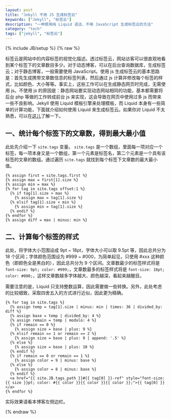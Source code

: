 ```yaml
---
layout: post
title: "Jekyll 不用 JS 生成标签云"
keywords: ["Jekyll", "标签云"]
description: "一种使用纯 Liquid 语法、不用 JavaScript 生成标签云的方法"
category: "tech"
tags: ["jekyll", "标签云"]
---
```

{% include JB/setup %}
{% raw %}

标签云是网站中的内容标签的视觉化描述。透过标签云，网站访客可以很直观地看到某个标签下的文章数目多少。对于动态博客，可以在后台查询数据库，生成标签云；对于静态博客，一般需要使用 JavaScript。使用 js 生成标签云的基本思路是：首先生成携带文章数信息的标签列表，然后通过 js 计算并修改每个标签的样式，比如颜色、大小等等。事实上，这些工作可以在生成静态网页时完成，无需使用 js。不使用 js 的原因是：静态网站要实现动态网站相同的功能，基本都需要将后台 php 等做的工作转成前台 js 来实现，这会导致在网页中使用过多 js 而带来一些不良影响。Jekyll 使用 Liquid 模板引擎来处理模板，而 Liquid 本身有一些简单的计算功能，下面就介绍如何使用 Liquid 来生成标签云。如果你对 Liquid 不太熟悉，可以在[这儿](https://github.com/Shopify/liquid/wiki/Liquid-for-Designers)了解一下。

## 一、统计每个标签下的文章数，得到最大最小值

此处先介绍一下 `site.tags` 变量。 `site.tags` 是一个数组，里面每一项对应一个标签，每一项本身又是一个数组，第一个元素是标签名，第二个元素是一个具有该标签的文章的数组。通过遍历 `site.tags` 就找到每个标签下文章数的最大最小值。

```
{% assign first = site.tags.first %}
{% assign max = first[1].size %}
{% assign min = max %}
{% for tag in site.tags offset:1 %}
  {% if tag[1].size > max %}
    {% assign max = tag[1].size %}
  {% elsif tag[1].size < min %}
    {% assign min = tag[1].size %}
  {% endif %}
{% endfor %}
{% assign diff = max | minus: min %}
```

## 二、计算每个标签的样式

此处，将字体大小范围设成 9pt ~ 18pt，字体大小可以取 9.5pt 等，因此总共分为 18 个区间；字体颜色范围设为 #999 ~ #000，为简单起见，只使用 #xxx 这种颜色（即颜色全是黑白的），因此总共分为 9 个区间。文章数最少的标签样式将是 `font-size: 9pt; color: #999;`，文章数最多的标签样式将是 `font-size: 18pt; color: #000;`，这样文章数越多字体越大、颜色越深，看起来越醒目。

需要注意的是，Liquid 只支持整数运算，因此需要做一些转换。另外，此处考虑的比较细致，采取四舍五入的方式进行近似，因此更为精确。

```
{% for tag in site.tags %}
  {% assign temp = tag[1].size | minus: min | times: 36 | divided_by: diff %}
  {% assign base = temp | divided_by: 4 %}
  {% assign remain = temp | modulo: 4 %}
  {% if remain == 0 %}
    {% assign size = base | plus: 9 %}
  {% elsif remain == 1 or remain == 2 %}
    {% assign size = base | plus: 9 | append: '.5' %}
  {% else %}
    {% assign size = base | plus: 10 %}
  {% endif %}
  {% if remain == 0 or remain == 1 %}
    {% assign color = 9 | minus: base %}
  {% else %}
    {% assign color = 8 | minus: base %}
  {% endif %}
  <a href="{{ site.JB.tags_path }}#{{ tag[0] }}-ref" style="font-size: {{ size }}pt; color: #{{ color }}{{ color }}{{ color }};">{{ tag[0] }}</a>
{% endfor %}
```

实际效果请看本博客左侧边栏。

{% endraw %}
